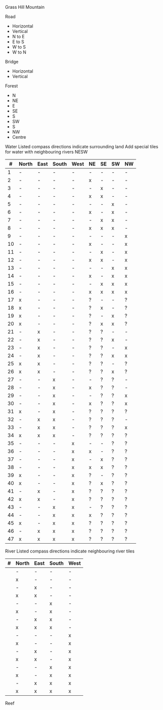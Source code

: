 Grass
Hill
Mountain

Road
* Horizontal
* Vertical
* N to E
* E to S
* W to S
* W to N

Bridge
* Horizontal
* Vertical

Forest
* N
* NE
* E
* SE
* S
* SW
* S
* NW
* Centre

Water
Listed compass directions indicate surrounding land
Add special tiles for water with neighbouring rivers NESW

| #   | North | East | South | West | NE  | SE  | SW  | NW  |
| --- | ----- | ---- | ----- | ---- | --- | --- | --- | --- |
| 1   | -     | -    | -     | -    | -   | -   | -   | -   |
| 2   | -     | -    | -     | -    | x   | -   | -   | -   |
| 3   | -     | -    | -     | -    | -   | x   | -   | -   |
| 4   | -     | -    | -     | -    | x   | x   | -   | -   |
| 5   | -     | -    | -     | -    | -   | -   | x   | -   |
| 6   | -     | -    | -     | -    | x   | -   | x   | -   |
| 7   | -     | -    | -     | -    | -   | x   | x   | -   |
| 8   | -     | -    | -     | -    | x   | x   | x   | -   |
| 9   | -     | -    | -     | -    | -   | -   | -   | x   |
| 10  | -     | -    | -     | -    | x   | -   | -   | x   |
| 11  | -     | -    | -     | -    | -   | x   | -   | x   |
| 12  | -     | -    | -     | -    | x   | x   | -   | x   |
| 13  | -     | -    | -     | -    | -   | -   | x   | x   |
| 14  | -     | -    | -     | -    | x   | -   | x   | x   |
| 15  | -     | -    | -     | -    | -   | x   | x   | x   |
| 16  | -     | -    | -     | -    | x   | x   | x   | x   |
| 17  | x     | -    | -     | -    | ?   | -   | -   | ?   |
| 18  | x     | -    | -     | -    | ?   | x   | -   | ?   |
| 19  | x     | -    | -     | -    | ?   | -   | x   | ?   |
| 20  | x     | -    | -     | -    | ?   | x   | x   | ?   |
| 21  | -     | x    | -     | -    | ?   | ?   | -   | -   |
| 22  | -     | x    | -     | -    | ?   | ?   | x   | -   |
| 23  | -     | x    | -     | -    | ?   | ?   | -   | x   |
| 24  | -     | x    | -     | -    | ?   | ?   | x   | x   |
| 25  | x     | x    | -     | -    | ?   | ?   | -   | ?   |
| 26  | x     | x    | -     | -    | ?   | ?   | x   | ?   |
| 27  | -     | -    | x     | -    | -   | ?   | ?   | -   |
| 28  | -     | -    | x     | -    | x   | ?   | ?   | -   |
| 29  | -     | -    | x     | -    | -   | ?   | ?   | x   |
| 30  | -     | -    | x     | -    | x   | ?   | ?   | x   |
| 31  | x     | -    | x     | -    | ?   | ?   | ?   | ?   |
| 32  | -     | x    | x     | -    | ?   | ?   | ?   | -   |
| 33  | -     | x    | x     | -    | ?   | ?   | ?   | x   |
| 34  | x     | x    | x     | -    | ?   | ?   | ?   | ?   |
| 35  | -     | -    | -     | x    | -   | -   | ?   | ?   |
| 36  | -     | -    | -     | x    | x   | -   | ?   | ?   |
| 37  | -     | -    | -     | x    | -   | x   | ?   | ?   |
| 38  | -     | -    | -     | x    | x   | x   | ?   | ?   |
| 39  | x     | -    | -     | x    | ?   | -   | ?   | ?   |
| 40  | x     | -    | -     | x    | ?   | x   | ?   | ?   |
| 41  | -     | x    | -     | x    | ?   | ?   | ?   | ?   |
| 42  | x     | x    | -     | x    | ?   | ?   | ?   | ?   |
| 43  | -     | -    | x     | x    | -   | ?   | ?   | ?   |
| 44  | -     | -    | x     | x    | x   | ?   | ?   | ?   |
| 45  | x     | -    | x     | x    | ?   | ?   | ?   | ?   |
| 46  | -     | x    | x     | x    | ?   | ?   | ?   | ?   |
| 47  | x     | x    | x     | x    | ?   | ?   | ?   | ?   |
River
Listed compass directions indicate neighbouring river tiles

| #   | North | East | South | West |
| --- | ----- | ---- | ----- | ---- |
|     | -     | -    | -     | -    |
|     | x     | -    | -     | -    |
|     | -     | x    | -     | -    |
|     | x     | x    | -     | -    |
|     | -     | -    | x     | -    |
|     | x     | -    | x     | -    |
|     | -     | x    | x     | -    |
|     | x     | x    | x     | -    |
|     | -     | -    | -     | x    |
|     | x     | -    | -     | x    |
|     | -     | x    | -     | x    |
|     | x     | x    | -     | x    |
|     | -     | -    | x     | x    |
|     | x     | -    | x     | x    |
|     | -     | x    | x     | x    |
|     | x     | x    | x     | x    |


Reef
